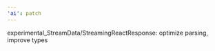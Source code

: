 ```yaml
---
'ai': patch
---
```


experimental_StreamData/StreamingReactResponse: optimize parsing, improve types

